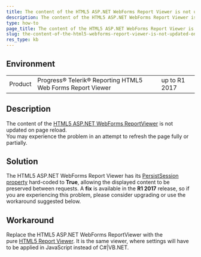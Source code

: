 ```yaml
---
title: The content of the HTML5 ASP.NET WebForms Report Viewer is not updated on page reload
description: The content of the HTML5 ASP.NET WebForms Report Viewer is not updated on page reload.
type: how-to
page_title: The content of the HTML5 ASP.NET WebForms Report Viewer is not updated on page reload
slug: the-content-of-the-html5-webforms-report-viewer-is-not-updated-on-page-reload
res_type: kb
---
```


## Environment
<table>
	<tbody>
		<tr>
			<td>Product</td>
			<td>Progress® Telerik® Reporting HTML5 Web Forms Report Viewer</td>
			<td>up to R1 2017</td>
		</tr>
	</tbody>
</table>

## Description

The content of the [HTML5 ASP.NET WebForms ReportViewer](../webforms-report-viewer-controls-overview) is not updated on page reload.   
You may experience the problem in an attempt to refresh the page fully or partially.  
 
## Solution
The HTML5 ASP.NET WebForms Report Viewer has its [PersistSession property](../html5-report-viewer-jquery-fn-telerik-reportviewer) hard-coded to **True**, allowing the displayed content to be preserved between requests. A **fix** is available in the **R1 2017** release, so if you are experiencing this problem, please consider upgrading or use the workaround suggested below.  
  
## Workaround  

Replace the HTML5 ASP.NET WebForms ReportViewer with the pure [HTML5 Report Viewer](../html5-report-viewer). It is the same viewer, where settings will have to be applied in JavaScript instead of C#|VB.NET.



